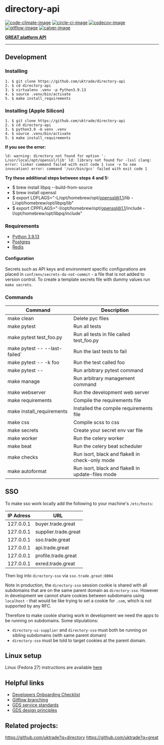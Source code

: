 # directory-api

[![code-climate-image]][code-climate]
[![circle-ci-image]][circle-ci]
[![codecov-image]][codecov]
[![gitflow-image]][gitflow]
[![calver-image]][calver]

**[GREAT platform API](https://www.great.gov.uk/)**

---

## Development

### Installing

    1. $ git clone https://github.com/uktrade/directory-api
    2. $ cd directory-api
    3. $ virtualenv .venv -p Python3.9.13
    4. $ source .venv/bin/activate
    5. $ make install_requirements

### Installing (Apple Silicon)

    1. $ git clone https://github.com/uktrade/directory-api
    2. $ cd directory-api
    3. $ python3.9 -m venv .venv 
    4. $ source .venv/bin/activate
    5. $ make install_requirements

<b>If you see the error: </b>

`ld: warning: directory not found for option '-L/usr/local/opt/openssl/lib'
ld: library not found for -lssl
clang: error: linker command failed with exit code 1 (use -v to see invocation)
error: command '/usr/bin/gcc' failed with exit code 1`

<b>Try these additional steps between steps 4 and 5:</b>

- $ brew install libpq --build-from-source
- $ brew install openssl
- $ export LDFLAGS="-L/opt/homebrew/opt/openssl@1.1/lib -L/opt/homebrew/opt/libpq/lib"
- $ export CPPFLAGS="-I/opt/homebrew/opt/openssl@1.1/include -I/opt/homebrew/opt/libpq/include"

### Requirements

* [Python 3.9.13](https://www.python.org/downloads/release/python-3913/)
* [Postgres](https://www.postgresql.org/)
* [Redis](https://redis.io/)

#### Configuration

Secrets such as API keys and environment specific configurations are placed in `conf/env/secrets-do-not-commit` - a file that is not added to version control. To create a template secrets file with dummy values run `make secrets`.

### Commands

| Command                       | Description                                      |
| ----------------------------- | ------------------------------------------------ |
| make clean                    | Delete pyc files                                 |
| make pytest                   | Run all tests                                    |
| make pytest test_foo.py       | Run all tests in file called test_foo.py         |
| make pytest -- --last-failed` | Run the last tests to fail                       |
| make pytest -- -k foo         | Run the test called foo                          |
| make pytest -- <foo>          | Run arbitrary pytest command                     |
| make manage <foo>             | Run arbitrary management command                 |
| make webserver                | Run the development web server                   |
| make requirements             | Compile the requirements file                    |
| make install_requirements     | Installed the compile requirements file          |
| make css                      | Compile scss to css                              |
| make secrets                  | Create your secret env var file                  |
| make worker                   | Run the celery worker                            |
| make beat                     | Run the celery beat scheduler                    |
| make checks                   | Run isort, black and flake8 in check-only mode   |
| make autoformat               | Run isort, black and flake8 in update-files mode |

## SSO

To make sso work locally add the following to your machine's `/etc/hosts`:

| IP Adress | URL                  |
| --------- | -------------------- |
| 127.0.0.1 | buyer.trade.great    |
| 127.0.0.1 | supplier.trade.great |
| 127.0.0.1 | sso.trade.great      |
| 127.0.0.1 | api.trade.great      |
| 127.0.0.1 | profile.trade.great  |
| 127.0.0.1 | exred.trade.great    |

Then log into `directory-sso` via `sso.trade.great:8004`

Note in production, the `directory-sso` session cookie is shared with all subdomains that are on the same parent domain as `directory-sso`. However in development we cannot share cookies between subdomains using `localhost` - that would be like trying to set a cookie for `.com`, which is not supported by any RFC.

Therefore to make cookie sharing work in development we need the apps to be running on subdomains. Some stipulations:

- `directory-ui-supplier` and `directory-sso` must both be running on sibling subdomains (with same parent domain)
- `directory-sso` must be told to target cookies at the parent domain.

## Linux setup

Linux (Fedora 27) instructions are available [here](docs/LINUX.md)

## Helpful links

- [Developers Onboarding Checklist](https://uktrade.atlassian.net/wiki/spaces/ED/pages/32243946/Developers+onboarding+checklist)
- [Gitflow branching](https://uktrade.atlassian.net/wiki/spaces/ED/pages/737182153/Gitflow+and+releases)
- [GDS service standards](https://www.gov.uk/service-manual/service-standard)
- [GDS design principles](https://www.gov.uk/design-principles)

## Related projects:

https://github.com/uktrade?q=directory
https://github.com/uktrade?q=great

[code-climate-image]: https://codeclimate.com/github/uktrade/directory-api/badges/issue_count.svg
[code-climate]: https://codeclimate.com/github/uktrade/directory-api
[circle-ci-image]: https://circleci.com/gh/uktrade/directory-api/tree/master.svg?style=svg
[circle-ci]: https://circleci.com/gh/uktrade/directory-api/tree/master
[codecov-image]: https://codecov.io/gh/uktrade/directory-api/branch/master/graph/badge.svg
[codecov]: https://codecov.io/gh/uktrade/directory-api
[gitflow-image]: https://img.shields.io/badge/Branching%20strategy-gitflow-5FBB1C.svg
[gitflow]: https://www.atlassian.com/git/tutorials/comparing-workflows/gitflow-workflow
[calver-image]: https://img.shields.io/badge/Versioning%20strategy-CalVer-5FBB1C.svg
[calver]: https://calver.org
